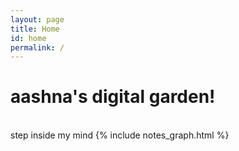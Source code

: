 ```yaml
---
layout: page
title: Home
id: home
permalink: /
---
```


# aashna's digital garden!  
<br/>
step inside my mind
{% include notes_graph.html %}



<style>
  .wrapper {
    max-width: 46em;
  }
</style>
